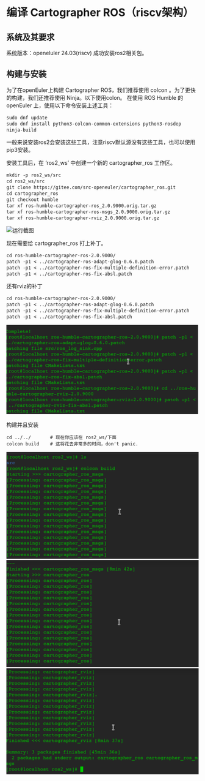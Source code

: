 #  编译 Cartographer ROS（riscv架构）

## 系统及其要求
系统版本：openeluler 24.03(riscv)
成功安装ros2相关包。

## 构建与安装
为了在openEuler上构建 Cartographer ROS，我们推荐使用 colcon 。为了更快的构建，我们还推荐使用 Ninja。以下使用colon。
在使用 ROS Humble 的 openEuler 上，使用以下命令安装上述工具：
```
sudo dnf update
sudo dnf install python3-colcon-common-extensions python3-rosdep ninja-build
```
一般来说安装ros2会安装这些工具，注意riscv默认源没有这些工具，也可以使用pip3安装。

安装工具后，在 ‘ros2_ws’ 中创建一个新的 cartographer_ros 工作区。
```
mkdir -p ros2_ws/src
cd ros2_ws/src
git clone https://gitee.com/src-openeuler/cartographer_ros.git
cd cartographer_ros
git checkout humble
tar xf ros-humble-cartographer-ros_2.0.9000.orig.tar.gz
tar xf ros-humble-cartographer-ros-msgs_2.0.9000.orig.tar.gz
tar xf ros-humble-cartographer-rviz_2.0.9000.orig.tar.gz
```

![运行截图](//src/1.png)


现在需要给 cartographer_ros 打上补丁。
```
cd ros-humble-cartographer-ros-2.0.9000/
patch -p1 < ../cartographer-ros-adapt-glog-0.6.0.patch
patch -p1 < ../cartographer-ros-fix-multiple-definition-error.patch
patch -p1 < ../cartographer-ros-fix-absl.patch
```
还有rviz的补丁
```
cd ros-humble-cartographer-ros-2.0.9000/
patch -p1 < ../cartographer-ros-adapt-glog-0.6.0.patch
patch -p1 < ../cartographer-ros-fix-multiple-definition-error.patch
patch -p1 < ../cartographer-ros-fix-absl.patch
```

![运行截图](./src/2.png)


构建并且安装
```
cd ../../       # 现在你应该在 ros2_ws/下面
colcon build    # 这将花去非常多的时间，don't panic.
```

![运行截图](./src/3.png)
![运行截图](./src/4.png)
![运行截图](./src/5.png)



